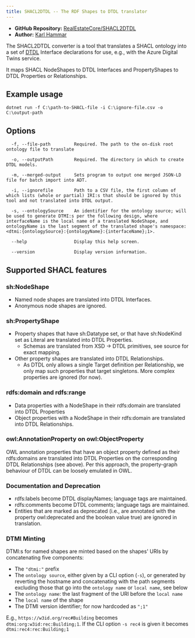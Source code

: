 ```yaml
---
title: SHACL2DTDL -- The RDF Shapes to DTDL translator
---
```


* **GitHub Repository:** [RealEstateCore/SHACL2DTDL](https://github.com/RealEstateCore/SHACL2DTDL)
* **Author:** [Karl Hammar](https://karlhammar.com)

The SHACL2DTDL converter is a tool that translates a SHACL ontology into a set of [DTDL](https://github.com/Azure/opendigitaltwins-dtdl) Interface declarations for use, e.g., with the Azure Digital Twins service. 

It maps SHACL NodeShapes to DTDL Interfaces and PropertyShapes to DTDL Properties or Relationships.

## Example usage

```dotnet run -f C:\path-to-SHACL-file -i C:\ignore-file.csv -o C:\output-path```

## Options

```
  -f, --file-path         Required. The path to the on-disk root ontology file to translate

  -o, --outputPath        Required. The directory in which to create DTDL models.

  -m, --merged-output     Sets program to output one merged JSON-LD file for batch import into ADT.

  -i, --ignorefile        Path to a CSV file, the first column of which lists (whole or partial) IRI:s that should be ignored by this tool and not translated into DTDL output.

  -s, --ontologySource    An identifier for the ontology source; will be used to generate DTMI:s per the following design, where interfaceName is the local name of a translated NodeShape, and ontologyName is the last segment of the translated shape's namespace: <dtmi:{ontologySource}:{ontologyName}:{interfaceName};1>.

  --help                  Display this help screen.

  --version               Display version information.
  ```

## Supported SHACL features

### sh:NodeShape

* Named node shapes are translated into DTDL Interfaces.
* Anonymous node shapes are ignored.

### sh:PropertyShape

* Property shapes that have sh:Datatype set, or that have sh:NodeKind set as Literal are translated into DTDL Properties.
    * Schemas are translated from XSD -> DTDL primitives, see source for exact mapping.
* Other property shapes are translated into DTDL Relationships.
    * As DTDL only allows a single Target definition per Relationship, we only map such properties that target singletons. More complex properties are ignored (for now).

### rdfs:domain and rdfs:range

* Data properties with a NodeShape in their rdfs:domain are translated into DTDL Properties
* Object properties with a NodeShape in their rdfs:domain are translated into DTDL Relationships. 

### owl:AnnotationProperty on owl:ObjectProperty

OWL annotation properties that have an object property defined as their rdfs:domains are translated into DTDL Properties on the corresponding DTDL Relationships (see above). Per this approach, the property-graph behaviour of DTDL can be loosely emulated in OWL.

### Documentation and Deprecation

* rdfs:labels become DTDL displayNames; language tags are maintained.
* rdfs:comments become DTDL comments; language tags are maintained.
* Entities that are marked as deprecated (i.e., are annotated with the property owl:deprecated and the boolean value true) are ignored in translation.

### DTMI Minting

DTMI:s for named shapes are minted based on the shapes' URIs by concatenating five components: 

* The `"dtmi:"` prefix
* The `ontology source`, either given by a CLI option (`-s`), or generated by reverting the hostname and concatenating with the path segments excluding those that go into the `ontology name` or `local name`, see below
* The `ontology name`: the last fragment of the URI before the `local name`
* The `local name` of the shape
* The DTMI version identifier; for now hardcoded as `";1"`

E.g., `https://w3id.org/rec#Building` becomes `dtmi:org:w3id:rec:Building;1`. If the CLI option `-s rec4` is given it becomes `dtmi:rec4:rec:Building;1`